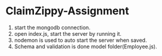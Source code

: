 # ClaimZippy-Assignment
1. start the mongodb connection.
2. open index.js, start the server by running it.
3. nodemon is used to auto start the server when saved.
4. Schema and validation is done model folder(Employee.js).

